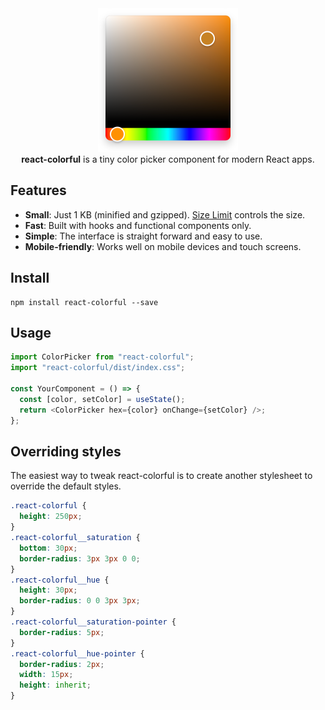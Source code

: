 <div align="center">
  <img src="examples/src/assets/design.png" width="224" height="230" alt="react-colorful" />
</div>
<div align="center">
  <strong>react-colorful</strong> is a tiny color picker component for modern React apps.
</div>

## Features

- **Small**: Just 1 KB (minified and gzipped). [Size Limit](https://github.com/ai/size-limit) controls the size.
- **Fast**: Built with hooks and functional components only.
- **Simple**: The interface is straight forward and easy to use.
- **Mobile-friendly**: Works well on mobile devices and touch screens.

## Install

```
npm install react-colorful --save
```

## Usage

```js
import ColorPicker from "react-colorful";
import "react-colorful/dist/index.css";

const YourComponent = () => {
  const [color, setColor] = useState();
  return <ColorPicker hex={color} onChange={setColor} />;
};
```

## Overriding styles

The easiest way to tweak react-colorful is to create another stylesheet to override the default styles.

```css
.react-colorful {
  height: 250px;
}
.react-colorful__saturation {
  bottom: 30px;
  border-radius: 3px 3px 0 0;
}
.react-colorful__hue {
  height: 30px;
  border-radius: 0 0 3px 3px;
}
.react-colorful__saturation-pointer {
  border-radius: 5px;
}
.react-colorful__hue-pointer {
  border-radius: 2px;
  width: 15px;
  height: inherit;
}
```

